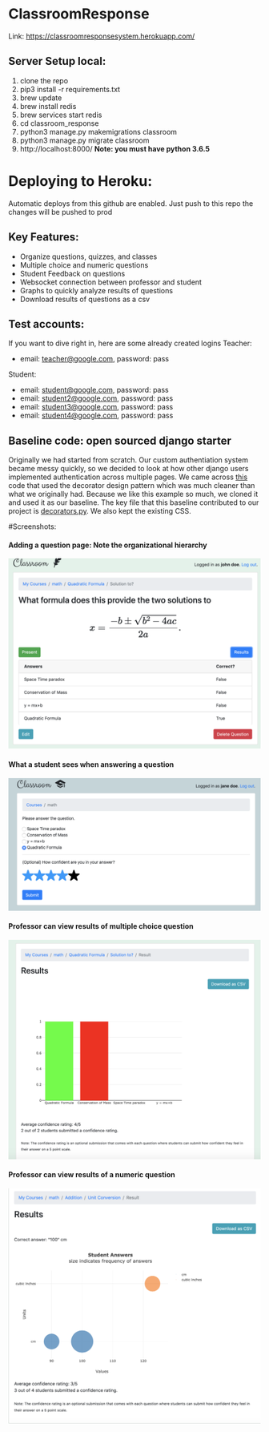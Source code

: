 # ClassroomResponse

Link: https://classroomresponsesystem.herokuapp.com/

## Server Setup local:

1. clone the repo
2. pip3 install -r requirements.txt
3. brew update
4. brew install redis
5. brew services start redis
6. cd classroom_response
7. python3 manage.py makemigrations classroom
8. python3 manage.py migrate classroom
9. http://localhost:8000/
**Note: you must have python 3.6.5**

# Deploying to Heroku:
Automatic deploys from this github are enabled. Just push to this repo the changes will be pushed to prod

## Key Features:
* Organize questions, quizzes, and classes
* Multiple choice and numeric questions
* Student Feedback on questions
* Websocket connection between professor and student
* Graphs to quickly analyze results of questions
* Download results of questions as a csv

## Test accounts:
If you want to dive right in, here are some already created logins
Teacher:
* email: teacher@google.com, password: pass

Student:
* email: student@google.com, password: pass
* email: student2@google.com, password: pass
* email: student3@google.com, password: pass
* email: student4@google.com, password: pass

## Baseline code: open sourced django starter
Originally we had started from scratch. Our custom authentiation system became messy quickly, so we decided to look at how other django users implemented authentication across multiple pages. We came across [this](https://github.com/sibtc/django-multiple-user-types-example/) code that used the decorator design pattern which was much cleaner than what we originally had. Because we like this example so much, we cloned it and used it as our baseline. The key file that this baseline contributed to our project is [decorators.py](https://github.com/jonghoonlee98/ClassroomResponse/blob/master/classroom_response/classroom/decorators.py). We also kept the existing CSS.

#Screenshots:
#### Adding a question page: Note the organizational hierarchy
![Add Question displaying organizational hierarchy](https://github.com/jonghoonlee98/ClassroomResponse/blob/master/Images/present_question.png)
#### What a student sees when answering a question
![What a student sees when answering a question](https://github.com/jonghoonlee98/ClassroomResponse/blob/master/Images/student_answer.png)
#### Professor can view results of multiple choice question
![What a professor sees when viewing the results of a multiple choice question](https://github.com/jonghoonlee98/ClassroomResponse/blob/master/Images/mc_result.png)
#### Professor can view results of a numeric question
![What a professor sees when viewing the results of a numeric question](https://github.com/jonghoonlee98/ClassroomResponse/blob/master/Images/numeric_result.png)


